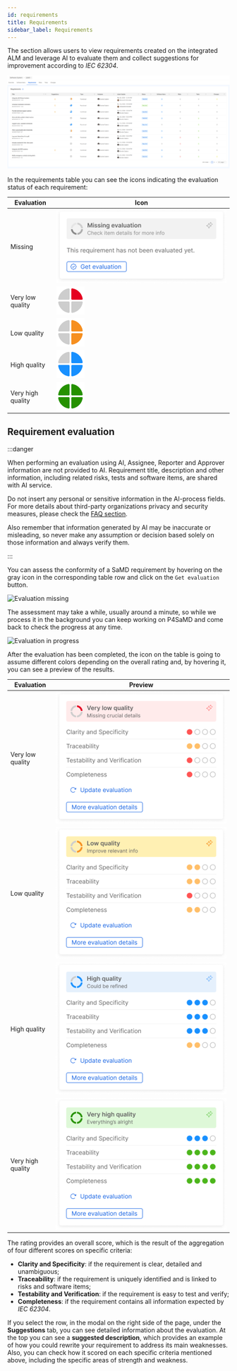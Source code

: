 ```yaml
---
id: requirements
title: Requirements
sidebar_label: Requirements
---
```


The section allows users to view requirements created on the integrated ALM and leverage AI to evaluate them and collect suggestions for improvement according to *IEC 62304*.

![Requirements table](img/requirements_table.png)

In the requirements table you can see the icons indicating the evaluation status of each requirement:

| Evaluation        | Icon                                                                                          |
|-------------------|-----------------------------------------------------------------------------------------------|
| Missing           | ![Missing evaluation icon](img/requirements/requirements_evaluation_missing_icon.png)         |
| Very low quality  | ![Vey low quality icon](img/requirements/requirements_evaluation_very_low_quality_icon.png)   |
| Low quality       | ![Low quality icon](img/requirements/requirements_evaluation_low_quality_icon.png)            |
| High quality      | ![High quality icon](img/requirements/requirements_evaluation_high_quality_icon.png)          |
| Very high quality | ![Vey high quality icon](img/requirements/requirements_evaluation_very_high_quality_icon.png) |

## Requirement evaluation

:::danger

When performing an evaluation using AI, Assignee, Reporter and Approver information are not provided to AI. Requirement title, description and other information, including related risks, tests and software items, are shared with AI service.

Do not insert any personal or sensitive information in the AI-process fields.
For more details about third-party organizations privacy and security measures, please check the [FAQ section][faq-data-sharing].

Also remember that information generated by AI may be inaccurate or misleading, so never make any assumption or decision based solely on those information and always verify them.

:::

You can assess the conformity of a SaMD requirement by hovering on the gray icon in the corresponding table row and click on the `Get evaluation` button.

![Evaluation missing](image-1.png)

The assessment may take a while, usually around a minute, so while we process it in the background you can keep working on P4SaMD and come back to check the progress at any time.

![Evaluation in progress](image.png)

After the evaluation has been completed, the icon on the table is going to assume different colors depending on the overall rating and, by hovering it, you can see a preview of the results.

| Evaluation        | Preview                                                                                               |
|-------------------|-------------------------------------------------------------------------------------------------------|
| Very low quality  | ![Very low quality evaluation](img/requirements/requirements_evaluation_very_low_quality_modal.png)   |
| Low quality       | ![Low quality evaluation](img/requirements/requirements_evaluation_low_quality_modal.png)             |
| High quality      | ![High quality evaluation](img/requirements/requirements_evaluation_high_quality_modal.png)           |
| Very high quality | ![Very high quality evaluation](img/requirements/requirements_evaluation_very_high_quality_modal.png) |

The rating provides an overall score, which is the result of the aggregation of four different scores on specific criteria:

- **Clarity and Specificity**: if the requirement is clear, detailed and unambiguous;
- **Traceability**: if the requirement is uniquely identified and is linked to risks and software items;
- **Testability and Verification**: if the requirement is easy to test and verify;
- **Completeness**: if the requirement contains all information expected by *IEC 62304*.

If you select the row, in the modal on the right side of the page, under the **Suggestions** tab, you can see detailed information about the evaluation.
At the top you can see a **suggested description**, which provides an example of how you could rewrite your requirement to address its main weaknesses.
Also, you can check how it scored on each specific criteria mentioned above, including the specific areas of strength and weakness.


[faq-data-sharing]: ../faq.md#does-mia-care-p4samd-share-data-with-third-party-organizations
